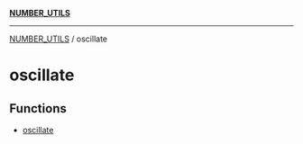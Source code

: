 [**NUMBER_UTILS**](../README.md)

***

[NUMBER_UTILS](../README.md) / oscillate

# oscillate

## Functions

- [oscillate](functions/oscillate.md)

